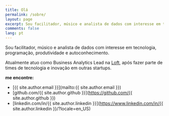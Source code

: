 ```yaml
---
title: Olá
permalink: /sobre/
layout: page
excerpt: Sou facilitador, músico e analista de dados com interesse em tecnologia, programação, produtividade e autoconhecimento.
comments: false
lang: pt
---
```


Sou facilitador, músico e analista de dados com interesse em tecnologia, programação, produtividade e autoconhecimento.

Atualmente atuo como Business Analytics Lead na [Loft](https://www.loft.com.br), após fazer parte de times de tecnologia e inovação em outras startups.

**me encontre:**

- [{{ site.author.email }}](mailto:{{ site.author.email }})
- [github.com/{{ site.author.github }}](https://github.com/{{ site.author.github }})
- [linkedin.com/in/{{ site.author.linkedin }}](https://www.linkedin.com/in/{{ site.author.linkedin }}/?locale=en_US)
